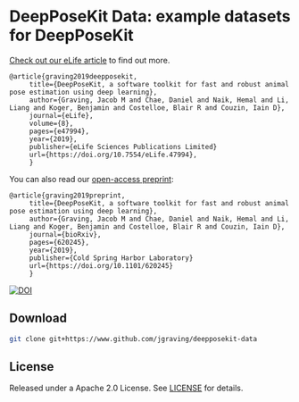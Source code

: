 DeepPoseKit Data: example datasets for DeepPoseKit
============
[Check out our eLife article]( https://doi.org/10.7554/eLife.47994) to find out more.

    @article{graving2019deepposekit,
         title={DeepPoseKit, a software toolkit for fast and robust animal pose estimation using deep learning},
         author={Graving, Jacob M and Chae, Daniel and Naik, Hemal and Li, Liang and Koger, Benjamin and Costelloe, Blair R and Couzin, Iain D},
         journal={eLife},
         volume={8},
         pages={e47994},
         year={2019},
         publisher={eLife Sciences Publications Limited}
         url={https://doi.org/10.7554/eLife.47994},
         }

You can also read our [open-access preprint](https://www.biorxiv.org/content/10.1101/620245v3):

    @article{graving2019preprint,
         title={DeepPoseKit, a software toolkit for fast and robust animal pose estimation using deep learning},
         author={Graving, Jacob M and Chae, Daniel and Naik, Hemal and Li, Liang and Koger, Benjamin and Costelloe, Blair R and Couzin, Iain D},
         journal={bioRxiv},
         pages={620245},
         year={2019},
         publisher={Cold Spring Harbor Laboratory}
         url={https://doi.org/10.1101/620245}
         }

[![DOI](https://zenodo.org/badge/187461206.svg)](https://zenodo.org/badge/latestdoi/187461206)

Download
------------
```bash
git clone git+https://www.github.com/jgraving/deepposekit-data
```
License
------------
Released under a Apache 2.0 License. See [LICENSE](https://github.com/jgraving/deepposekit-data/blob/master/LICENSE.md) for details.


